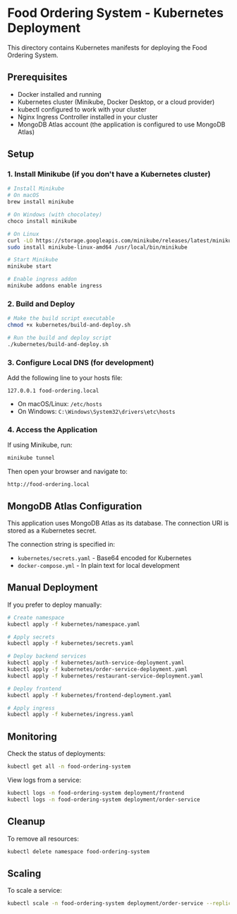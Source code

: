 # Food Ordering System - Kubernetes Deployment

This directory contains Kubernetes manifests for deploying the Food Ordering System.

## Prerequisites

- Docker installed and running
- Kubernetes cluster (Minikube, Docker Desktop, or a cloud provider)
- kubectl configured to work with your cluster
- Nginx Ingress Controller installed in your cluster
- MongoDB Atlas account (the application is configured to use MongoDB Atlas)

## Setup

### 1. Install Minikube (if you don't have a Kubernetes cluster)

```bash
# Install Minikube
# On macOS
brew install minikube

# On Windows (with chocolatey)
choco install minikube

# On Linux
curl -LO https://storage.googleapis.com/minikube/releases/latest/minikube-linux-amd64
sudo install minikube-linux-amd64 /usr/local/bin/minikube

# Start Minikube
minikube start

# Enable ingress addon
minikube addons enable ingress
```

### 2. Build and Deploy

```bash
# Make the build script executable
chmod +x kubernetes/build-and-deploy.sh

# Run the build and deploy script
./kubernetes/build-and-deploy.sh
```

### 3. Configure Local DNS (for development)

Add the following line to your hosts file:

```
127.0.0.1 food-ordering.local
```

- On macOS/Linux: `/etc/hosts`
- On Windows: `C:\Windows\System32\drivers\etc\hosts`

### 4. Access the Application

If using Minikube, run:

```bash
minikube tunnel
```

Then open your browser and navigate to:

```
http://food-ordering.local
```

## MongoDB Atlas Configuration

This application uses MongoDB Atlas as its database. The connection URI is stored as a Kubernetes secret.

The connection string is specified in:
- `kubernetes/secrets.yaml` - Base64 encoded for Kubernetes
- `docker-compose.yml` - In plain text for local development

## Manual Deployment

If you prefer to deploy manually:

```bash
# Create namespace
kubectl apply -f kubernetes/namespace.yaml

# Apply secrets
kubectl apply -f kubernetes/secrets.yaml

# Deploy backend services
kubectl apply -f kubernetes/auth-service-deployment.yaml
kubectl apply -f kubernetes/order-service-deployment.yaml
kubectl apply -f kubernetes/restaurant-service-deployment.yaml

# Deploy frontend
kubectl apply -f kubernetes/frontend-deployment.yaml

# Apply ingress
kubectl apply -f kubernetes/ingress.yaml
```

## Monitoring

Check the status of deployments:

```bash
kubectl get all -n food-ordering-system
```

View logs from a service:

```bash
kubectl logs -n food-ordering-system deployment/frontend
kubectl logs -n food-ordering-system deployment/order-service
```

## Cleanup

To remove all resources:

```bash
kubectl delete namespace food-ordering-system
```

## Scaling

To scale a service:

```bash
kubectl scale -n food-ordering-system deployment/order-service --replicas=3
``` 